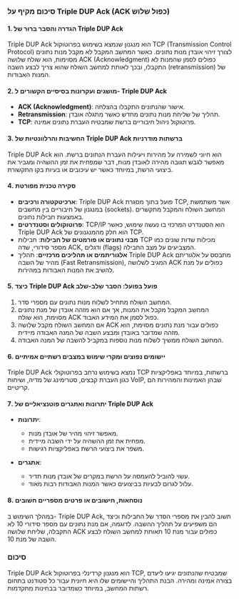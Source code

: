 ### סיכום מקיף על Triple DUP Ack (ACK כפול שלוש)

#### 1. הגדרה והסבר ברור של Triple DUP Ack
Triple DUP Ack הוא מנגנון שנמצא בשימוש בפרוטוקול TCP (Transmission Control Protocol) לצורך זיהוי אובדן מנות נתונים. כאשר המחשב המקבל לא מקבל מנות נתונים מסוימות, הוא שולח שלושה ACK (Acknowledgment) כפולים לסמן שהמנות לא התקבלו, ובכך לאותת למחשב השולח שהוא צריך לבצע השבה (retransmission) של המנות האבודות. 

#### 2. מושגים ועקרונות בסיסיים הקשורים ל- Triple DUP Ack
- **ACK (Acknowledgment)**: אישור שהנתונים התקבלו בהצלחה.
- **Retransmission**: תהליך של שליחת מנות נתונים מחדש כאשר מתגלה אובדן.
- **TCP**: פרוטוקול ניהול חיבוריים ברשת שמבטיח העברת נתונים אמינה.

#### 3. החשיבות והרלוונטיות של Triple DUP Ack ברשתות מודרניות
Triple DUP Ack הוא חיוני לשמירה על מהירות ויעילות העברת הנתונים ברשת. הוא מאפשר לגבש תגובה מהירה לאובדן מנות, דבר שמפחית את זמן ההשהיה ומגביר את ביצועי הרשת, במיוחד כאשר יש עיכובים או בעיות בקו התקשורת.

#### 4. סקירה טכנית מפורטת
- **ארכיטקטורה ורכיבים**: Triple DUP Ack פועל בתוך מסגרת TCP, אשר משתמשת במנגנון של חיבוריים בין מחשבים (sockets). המחשב השולח והמקבל מתקשרים באמצעות חבילות נתונים.
- **פרוטוקולים וסטנדרטים**: TCP/IP הוא הסטנדרט המרכזי בו נעשה שימוש, כאשר Triple DUP Ack הוא חלק מהמנגנונים של TCP.
- **מבני נתונים או פורמטים של חבילות**: חבילות TCP מכילות שדות שונים כמו מספר סידורי, שדה ACK, ודגלים (flags) המצביעים על מצב החבילה.
- **אלגוריתמים או תהליכים מרכזיים**: תהליך Triple DUP Ack מתבסס על אלגוריתם מהיר של השבה (Fast Retransmission), המגיב לשלושה ACK כפולים על מנת להשיב את המנות האבודות במהירות.

#### 5. כיצד Triple DUP Ack פועל בפועל: הסבר שלב-שלב
1. המחשב השולח מתחיל לשלוח מנות נתונים עם מספרי סדר.
2. המחשב המקבל מקבל את המנות, אך אם הוא מזהה אובדן של מנת נתונים מסוימת, הוא שולח ACK כפול לסמן את המידע האבוד.
3. אם המחשב השולח מקבל שלושה ACK כפולים עבור מנת נתונים מסוימת, הוא מזהה שמדובר באובדן ומבצע השבה של המנה האבודה מיידית.
4. המחשב השולח ממשיך לשלוח מנות נוספות במקביל להשבה של המנה האבודה.

#### 6. יישומים נפוצים ומקרי שימוש במצבים רשתיים אמיתיים
Triple DUP Ack נמצא בשימוש נרחב בפרוטוקולי TCP ברשתות, במיוחד באפליקציות כגון העברת קבצים, סטרימינג של מדיה, ושיחות VoIP, שבהן האמינות והמהירות הם קריטיים.

#### 7. יתרונות ואתגרים פוטנציאליים של Triple DUP Ack
- **יתרונות**:
  - מאפשר זיהוי מהיר של אובדן מנות.
  - מפחית את זמן ההשהיה על ידי השבה מיידית.
  - משפר את ביצועי הרשת באפליקציות רגישות.
  
- **אתגרים**:
  - עשוי להוביל להעמסה על הרשת במקרים של אובדן מנות תדיר.
  - עלול לגרום לבעיות בביצועים כאשר המנות האבודות רבות מאוד.
  
#### 8. נוסחאות, חישובים או פרטים מספריים חשובים
במהלך השימוש ב- Triple DUP Ack, חשוב להבין את מספרי הסדר של החבילות וכיצד הם משפיעים על תהליך ההשבה. לדוגמה, אם מנת נתונים עם מספר סידורי 10 לא התקבלה, שליחת שלושה ACK כפולים עבור מנת 10 תאותת למחשב השולח לבצע השבה של מנת 10.

### סיכום
Triple DUP Ack הוא מנגנון קרדינלי בפרוטוקול TCP, שמבטיח שהנתונים יגיעו ליעדם בצורה אמינה ומהירה. הבנת התהליך והיישומים שלו היא חיונית עבור כל סטודנט בתחום רשתות המחשב, במיוחד כשמדובר בבחינות מתקדמות.